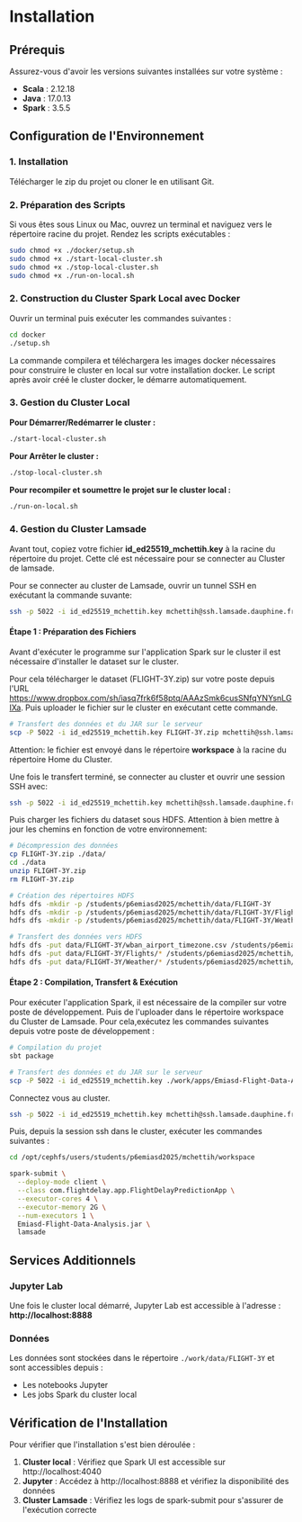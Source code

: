 # Installation

## Prérequis

Assurez-vous d'avoir les versions suivantes installées sur votre système :

- **Scala** : 2.12.18
- **Java** : 17.0.13
- **Spark** : 3.5.5

## Configuration de l'Environnement

### 1. Installation

Télécharger le zip du projet ou cloner le en utilisant Git. 

### 2. Préparation des Scripts

Si vous êtes sous Linux ou Mac, ouvrez un terminal et naviguez vers le répertoire racine du projet. 
Rendez les scripts exécutables :

```bash
sudo chmod +x ./docker/setup.sh
sudo chmod +x ./start-local-cluster.sh
sudo chmod +x ./stop-local-cluster.sh
sudo chmod +x ./run-on-local.sh
```

### 2. Construction du Cluster Spark Local avec Docker

Ouvrir un terminal puis exécuter les commandes suivantes :
```bash
cd docker
./setup.sh
```
La commande compilera et téléchargera les images docker nécessaires pour construire le cluster en local sur votre installation docker.
Le script après avoir créé le cluster docker, le démarre automatiquement.

### 3. Gestion du Cluster Local

**Pour Démarrer/Redémarrer le cluster :**
```bash
./start-local-cluster.sh
```

**Pour Arrêter le cluster :**
```bash
./stop-local-cluster.sh
```

**Pour recompiler et soumettre le projet sur le cluster local :**
```bash
./run-on-local.sh
```

### 4. Gestion du Cluster Lamsade

Avant tout, copiez votre fichier **id_ed25519_mchettih.key** à la racine du répertoire du projet.
Cette clé est nécessaire pour se connecter au Cluster de lamsade.

Pour se connecter au cluster de Lamsade, ouvrir un tunnel SSH en exécutant la commande suvante:
```bash
ssh -p 5022 -i id_ed25519_mchettih.key mchettih@ssh.lamsade.dauphine.fr
```

#### Étape 1 : Préparation des Fichiers
Avant d'exécuter le programme sur l'application Spark sur le cluster il est nécessaire d'installer le dataset sur le cluster.

Pour cela télécharger le dataset (FLIGHT-3Y.zip) sur votre poste depuis l'URL https://www.dropbox.com/sh/iasq7frk6f58ptq/AAAzSmk6cusSNfqYNYsnLGIXa.
Puis uploader le fichier sur le cluster en exécutant cette commande.

```bash
# Transfert des données et du JAR sur le serveur
scp -P 5022 -i id_ed25519_mchettih.key FLIGHT-3Y.zip mchettih@ssh.lamsade.dauphine.fr:~/workspace
```
Attention: le fichier est envoyé dans le répertoire **workspace** à la racine du répertoire Home du Cluster.

Une fois le transfert terminé, se connecter au cluster et ouvrir une session SSH avec:
```bash
ssh -p 5022 -i id_ed25519_mchettih.key mchettih@ssh.lamsade.dauphine.fr
```

Puis charger les fichiers du dataset sous HDFS. Attention à bien mettre à jour les chemins en fonction de votre environnement:
```bash
# Décompression des données
cp FLIGHT-3Y.zip ./data/
cd ./data
unzip FLIGHT-3Y.zip
rm FLIGHT-3Y.zip

# Création des répertoires HDFS
hdfs dfs -mkdir -p /students/p6emiasd2025/mchettih/data/FLIGHT-3Y
hdfs dfs -mkdir -p /students/p6emiasd2025/mchettih/data/FLIGHT-3Y/Flights
hdfs dfs -mkdir -p /students/p6emiasd2025/mchettih/data/FLIGHT-3Y/Weather

# Transfert des données vers HDFS
hdfs dfs -put data/FLIGHT-3Y/wban_airport_timezone.csv /students/p6emiasd2025/mchettih/data/FLIGHT-3Y
hdfs dfs -put data/FLIGHT-3Y/Flights/* /students/p6emiasd2025/mchettih/data/FLIGHT-3Y/Flights
hdfs dfs -put data/FLIGHT-3Y/Weather/* /students/p6emiasd2025/mchettih/data/FLIGHT-3Y/Weather
```

#### Étape 2 : Compilation, Transfert & Exécution

Pour exécuter l'application Spark, il est nécessaire de la compiler sur votre poste de développement. 
Puis de l'uploader dans le répertoire workspace du Cluster de Lamsade. Pour cela,exécutez les commandes suivantes 
depuis votre poste de développement :

```bash
# Compilation du projet
sbt package

# Transfert des données et du JAR sur le serveur
scp -P 5022 -i id_ed25519_mchettih.key ./work/apps/Emiasd-Flight-Data-Analysis.jar mchettih@ssh.lamsade.dauphine.fr:~/workspace
```

Connectez vous au cluster.
```bash
ssh -p 5022 -i id_ed25519_mchettih.key mchettih@ssh.lamsade.dauphine.fr
```

Puis, depuis la session ssh dans le cluster, exécuter les commandes suivantes :

```bash
cd /opt/cephfs/users/students/p6emiasd2025/mchettih/workspace

spark-submit \
  --deploy-mode client \
  --class com.flightdelay.app.FlightDelayPredictionApp \
  --executor-cores 4 \
  --executor-memory 2G \
  --num-executors 1 \
  Emiasd-Flight-Data-Analysis.jar \
  lamsade
```

## Services Additionnels

### Jupyter Lab

Une fois le cluster local démarré, Jupyter Lab est accessible à l'adresse :
**http://localhost:8888**

### Données

Les données sont stockées dans le répertoire `./work/data/FLIGHT-3Y` et sont accessibles depuis :
- Les notebooks Jupyter
- Les jobs Spark du cluster local

## Vérification de l'Installation

Pour vérifier que l'installation s'est bien déroulée :

1. **Cluster local** : Vérifiez que Spark UI est accessible sur http://localhost:4040
2. **Jupyter** : Accédez à http://localhost:8888 et vérifiez la disponibilité des données
3. **Cluster Lamsade** : Vérifiez les logs de spark-submit pour s'assurer de l'exécution correcte